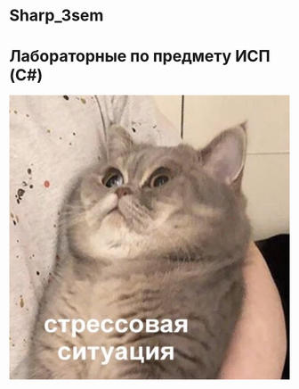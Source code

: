 # Sharp_3sem
Лабораторные по предмету ИСП (C#)
================================

![alt text](https://github.com/AntonNov/Sharp_3sem/blob/main/EW4ru1qXQAA-yim.jpg)


